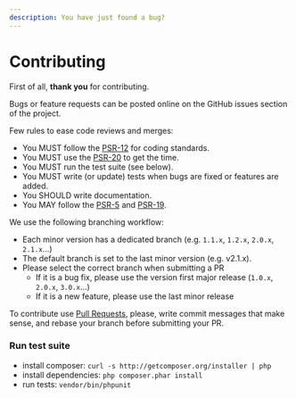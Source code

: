 ```yaml
---
description: You have just found a bug?
---
```


# Contributing

First of all, **thank you** for contributing.

Bugs or feature requests can be posted online on the GitHub issues section of the project.

Few rules to ease code reviews and merges:

* You MUST follow the [PSR-12](https://www.php-fig.org/psr/psr-12/) for coding standards.
* You MUST use the [PSR-20](https://www.php-fig.org/psr/psr-20/) to get the time.
* You MUST run the test suite (see below).
* You MUST write (or update) tests when bugs are fixed or features are added.
* You SHOULD write documentation.
* You MAY follow the [PSR-5](https://github.com/php-fig/fig-standards/blob/master/proposed/phpdoc.md) and [PSR-19](https://github.com/php-fig/fig-standards/blob/master/proposed/phpdoc-tags.md).

We use the following branching workflow:

* Each minor version has a dedicated branch (e.g. `1.1.x`, `1.2.x`, `2.0.x`, `2.1.x`…)
* The default branch is set to the last minor version (e.g. v2.1.x).
* Please select the correct branch when submitting a PR
  * If it is a bug fix, please use the version first major release (`1.0.x`, `2.0.x`, `3.0.x`...)
  * If it is a new feature, please use the last minor release

To contribute use [Pull Requests](https://help.github.com/articles/using-pull-requests), please, write commit messages that make sense, and rebase your branch before submitting your PR.

### Run test suite

* install composer: `curl -s http://getcomposer.org/installer | php`
* install dependencies: `php composer.phar install`
* run tests: `vendor/bin/phpunit`
